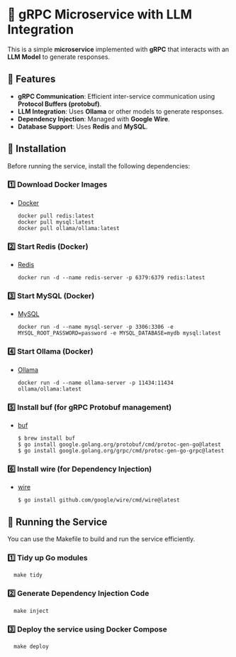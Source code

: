# 🚀 gRPC Microservice with LLM Integration

This is a simple **microservice** implemented with **gRPC** that interacts with an **LLM Model** to generate responses.

## 📌 Features
- **gRPC Communication**: Efficient inter-service communication using **Protocol Buffers (protobuf)**.
- **LLM Integration**: Uses **Ollama** or other models to generate responses.
- **Dependency Injection**: Managed with **Google Wire**.
- **Database Support**: Uses **Redis** and **MySQL**.

## 🔹 Installation
Before running the service, install the following dependencies:
### **1️⃣ Download Docker Images**
- [Docker](https://www.docker.com/)
    ```shell
    docker pull redis:latest
    docker pull mysql:latest
    docker pull ollama/ollama:latest
    ```
### **2️⃣ Start Redis (Docker)**
- [Redis](https://formulae.brew.sh/formula/redis)
    ```shell
    docker run -d --name redis-server -p 6379:6379 redis:latest
    ```
### **3️⃣ Start MySQL (Docker)**
- [MySQL](https://formulae.brew.sh/formula/mysql)
    ```shell
    docker run -d --name mysql-server -p 3306:3306 -e MYSQL_ROOT_PASSWORD=password -e MYSQL_DATABASE=mydb mysql:latest
    ```
### **4️⃣ Start Ollama (Docker)**
- [Ollama](https://ollama.com/)
    ```shell
    docker run -d --name ollama-server -p 11434:11434 ollama/ollama:latest
    ```
### **5️⃣ Install buf (for gRPC Protobuf management)**
- [buf](https://formulae.brew.sh/formula/buf)
  ```shell
  $ brew install buf
  $ go install google.golang.org/protobuf/cmd/protoc-gen-go@latest
  $ go install google.golang.org/grpc/cmd/protoc-gen-go-grpc@latest
  ```
### **6️⃣ Install wire (for Dependency Injection)**
- [wire](https://github.com/google/wire)
    ```shell
    $ go install github.com/google/wire/cmd/wire@latest
    ```
  
## 🚀 Running the Service
You can use the Makefile to build and run the service efficiently.
### **1️⃣ Tidy up Go modules**
```shell
  make tidy
```
### **2️⃣ Generate Dependency Injection Code**
```shell
  make inject
```
### **3️⃣ Deploy the service using Docker Compose**
```shell
  make deploy
```